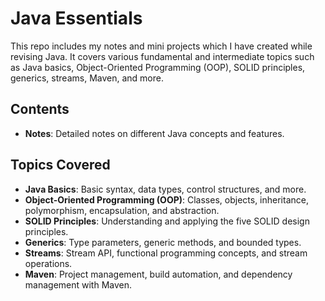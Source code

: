 # Java Essentials

This repo includes my notes and mini projects which I have created while revising Java. It covers various fundamental and intermediate topics such as Java basics, Object-Oriented Programming (OOP), SOLID principles, generics, streams, Maven, and more.

## Contents

- **Notes**: Detailed notes on different Java concepts and features.

## Topics Covered

- **Java Basics**: Basic syntax, data types, control structures, and more.
- **Object-Oriented Programming (OOP)**: Classes, objects, inheritance, polymorphism, encapsulation, and abstraction.
- **SOLID Principles**: Understanding and applying the five SOLID design principles.
- **Generics**: Type parameters, generic methods, and bounded types.
- **Streams**: Stream API, functional programming concepts, and stream operations.
- **Maven**: Project management, build automation, and dependency management with Maven.

